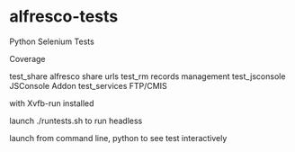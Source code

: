 # alfresco-tests

Python Selenium Tests

Coverage

test_share		    alfresco share urls
test_rm  		      records management 
test_jsconsole		JSConsole Addon
test_services		  FTP/CMIS

with Xvfb-run installed

launch ./runtests.sh to run headless

launch from command line, python <testname> to see test interactively

